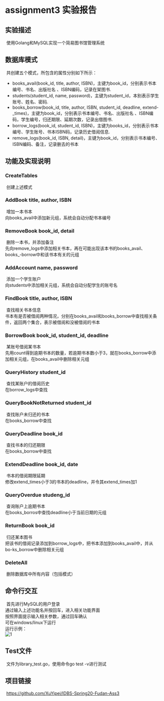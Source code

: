 # assignment3 实验报告

## 实验描述

​	使用Golang和MySQL实现一个简易图书馆管理系统

## 数据库模式

​	共创建五个模式，所包含的属性分别如下所示：

- books_avail(book_id, title, author, ISBN)，主键为book_id，分别表示书本编号、书名、出版社名 、ISBN编码，记录在架图书.
- students(student_id, name, password)，主键为student_id，本别表示学生账号、姓名、密码.
- books_borrow(book_id, title, author, ISBN, student_id, deadline, extend-_times)，主键为book_id，分别表示书本编号、书名、出版社名 、ISBN编码，学生编号，归还期限、延期次数，记录出借图书.
- borrow_logs(book_id, student_id, ISBN)，主键为books_id，分别表示书本编号、学生账号、书本ISBN码，记录历史借阅信息.
- remove_logs(book_id, ISBN, detail)，主键为book_id，分别表示书本编号、ISBN编码、备注，记录删去的书本

## 功能及实现说明

### CreateTables

​	创建上述模式  

### AddBook	title, author, ISBN

​	增加一本书本  
​	向books_avail中添加新元组，系统会自动分配书本编号

### RemoveBook	book_id, detail

​	删除一本书，并添加备注  
​	先向remove_logs中添加相关书本，再在可能出现该本书的books_avail、books_-borrow中和该书本有关的元组

### AddAccount	name, password

​	添加一个学生账户  
​	向students中添加相关元组，系统会自动分配学生的账号名 

### FindBook	title, author, ISBN

​	查找相关书本信息  
​	书本有是否被借阅两种情况，分别在books_avail和books_borrow中查找相关条件，返回两个集合，表示被借阅和没被借阅的书本

### BorrowBook	book_id, student_id, deadline

​	某账号借阅某书本  
​	先用count得到逾期书本的数量，若逾期书本数小于3，就在books_borrow中添加相关元组，在books_avail中删除相关元组

### QueryHistory	student_id

​	查找某账户的借阅历史  
​	在borrow_logs中查找

### QueryBookNotReturned	student_id

​	查找账户未归还的书本  
​	在books_borrow中查找

### QueryDeadline	book_id

​	查找书本的归还期限  
​	在books_borrow中查找

### ExtendDeadline	book_id, date

​	书本的借阅期限延期  
​	修改extend_times小于3的书本的deadline，并令其extend_times加1

### QueryOverdue	studeng_id

​	查询账户上逾期书本  
​	在books_borros中查找deadline小于当前日期的元组

### ReturnBook	book_id

​	归还某本图书  
​	把该书的借阅记录添加到borrow_logs中，把书本添加到books_avail中，并从bo-ks_borrow中删除相关元组

### DeleteAll

​	删除数据库中所有内容（包括模式）

## 命令行交互

​	首先进行MySQL的用户登录  
​	通过输入上述功能名并按回车，进入相关功能界面  
​	按照界面提示输入相关参数，通过回车确认  
​	可在windows/linux下运行  
​	运行示例：  
​	![1](D:\DataBase\IDBS-Spring20-Fudan-Ass3\Report\1.jpg)

## Test文件

​	文件为library_test.go，使用命令go test -v进行测试

## 项目链接

​	https://github.com/XuYipei/IDBS-Spring20-Fudan-Ass3

